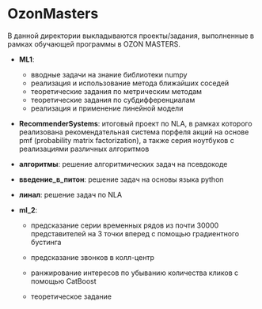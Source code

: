 # OzonMasters
В данной директории выкладываются проекты/задания, выполненные в рамках обучающей программы в OZON MASTERS.

- **ML1**: 
  - вводные задачи на знание библиотеки numpy
  - реализация и использование метода ближайших соседей
  - теоретические задания по метрическим методам
  - теоретические задания по субдифференциалам 
  - реализация и применение линейной модели
 
- **RecommenderSystems**: итоговый проект по NLA, в рамках которого реализована рекомендательная система порфеля акций на основе pmf (probability matrix factorization), а также серия ноутбуков с реализациями различных алгоритмов

- **алгоритмы**: решение алгоритмических задач на псевдокоде

- **введение_в_питон**: решение задач на основы языка python

- **линал**: решение задач по NLA

- **ml_2**: 
  - предсказание серии временных рядов из почти 30000 представителей на 3 точки вперед с помощью градиентного бустинга
  
  - предсказание звонков в колл-центр
  
  - ранжирование интересов по убыванию количества кликов с помощью CatBoost
  
  - теоретическое задание 


